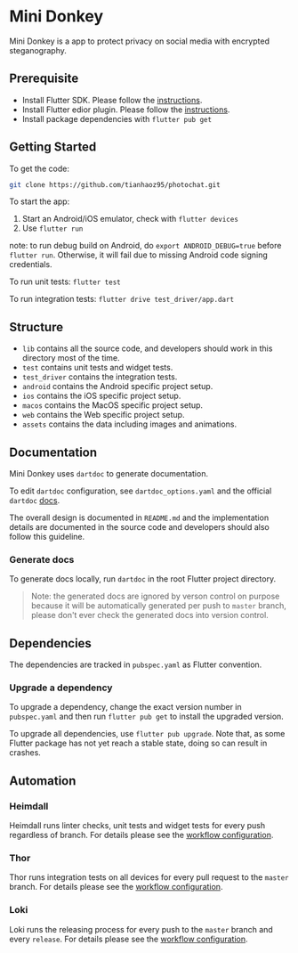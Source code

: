 # Mini Donkey

Mini Donkey is a app to protect privacy on social media with encrypted steganography.

## Prerequisite

* Install Flutter SDK. Please follow the [instructions](https://flutter.dev/docs/get-started/install).
* Install Flutter edior plugin. Please follow the [instructions](https://flutter.dev/docs/get-started/editor).
* Install package dependencies with `flutter pub get`

## Getting Started

To get the code:

```bash
git clone https://github.com/tianhaoz95/photochat.git
```

To start the app:

1. Start an Android/iOS emulator, check with `flutter devices`
2. Use `flutter run`

note: to run debug build on Android, do `export ANDROID_DEBUG=true` before `flutter run`. Otherwise, it will fail due to missing Android code signing credentials.

To run unit tests: `flutter test`

To run integration tests: `flutter drive test_driver/app.dart`

## Structure

* `lib` contains all the source code, and developers should work in this directory most of the time.
* `test` contains unit tests and widget tests.
* `test_driver` contains the integration tests.
* `android` contains the Android specific project setup.
* `ios` contains the iOS specific project setup.
* `macos` contains the MacOS specific project setup.
* `web` contains the Web specific project setup.
* `assets` contains the data including images and animations.

## Documentation

Mini Donkey uses `dartdoc` to generate documentation.

To edit `dartdoc` configuration, see `dartdoc_options.yaml` and the official `dartdoc` [docs](https://github.com/dart-lang/dartdoc).

The overall design is documented in `README.md` and the implementation details are documented in the source code and developers should also follow this guideline.

### Generate docs

To generate docs locally, run `dartdoc` in the root Flutter project directory.

> Note: the generated docs are ignored by verson control on purpose because it will be automatically generated per push to `master` branch, please don't ever check the generated docs into version control.

## Dependencies

The dependencies are tracked in `pubspec.yaml` as Flutter convention.

### Upgrade a dependency

To upgrade a dependency, change the exact version number in `pubspec.yaml` and then run `flutter pub get` to install the upgraded version.

To upgrade all dependencies, use `flutter pub upgrade`. Note that, as some Flutter package has not yet reach a stable state, doing so can result in crashes.

## Automation

### Heimdall

Heimdall runs linter checks, unit tests and widget tests for every push regardless of branch. For details please see the [workflow configuration](https://github.com/tianhaoz95/photochat/blob/master/.github/workflows/heimdall.yml).

### Thor

Thor runs integration tests on all devices for every pull request to the `master` branch. For details please see the [workflow configuration](https://github.com/tianhaoz95/photochat/blob/master/.github/workflows/thor.yml).

### Loki

Loki runs the releasing process for every push to the `master` branch and every `release`. For details please see the [workflow configuration](https://github.com/tianhaoz95/photochat/blob/master/.github/workflows/loki.yml).
